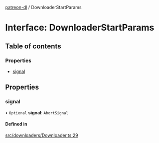 [patreon-dl](../README.md) / DownloaderStartParams

# Interface: DownloaderStartParams

## Table of contents

### Properties

- [signal](DownloaderStartParams.md#signal)

## Properties

### signal

• `Optional` **signal**: `AbortSignal`

#### Defined in

[src/downloaders/Downloader.ts:29](https://github.com/patrickkfkan/patreon-dl/blob/980a638/src/downloaders/Downloader.ts#L29)
